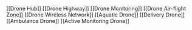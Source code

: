 [[Drone Hub]]
[[Drone Highway]]
[[Drone Monitoring]]
[[Drone Air-flight Zone]]
[[Drone Wireless Network]]
[[Aquatic Drone]]
[[Delivery Drone]]
[[Ambulance Drone]]
[[Active Monitoring Drone]]
